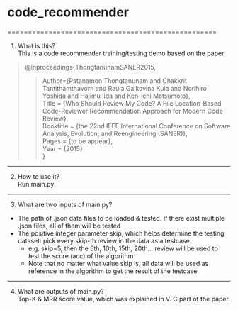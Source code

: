 # code_recommender
===================================================
1. What is this? <br/>
  This is a code recommender training/testing demo based on the paper <br/>
  >@inproceedings{ThongtanunamSANER2015, <br>
  >>Author={Patanamon Thongtanunam and  Chakkrit Tantithamthavorn and  Raula Gaikovina Kula and  Norihiro Yoshida and  Hajimu Iida and  Ken-ichi Matsumoto}, <br>
  >>Title = {Who Should Review My Code? A File Location-Based Code-Reviewer Recommendation Approach for Modern Code Review}, <br>
  >>Booktitle = {the 22nd IEEE International Conference on Software Analysis, Evolution, and Reengineering (SANER)}, <br>
  >>Pages = {to be appear}, <br>
  >>Year = {2015} <br>
  >}
---------------------------------------------------
2. How to use it? <br/>
  Run main.py
---------------------------------------------------
3. What are two inputs of main.py?<br/>
  * The path of .json data files to be loaded & tested. If there exist multiple .json files, all of them will be tested <br/>
  * The positive integer parameter skip, which helps determine the testing dataset: pick every skip-th review in the data as a testcase. <br/> 
    * e.g. skip=5, then the 5th, 10th, 15th, 20th... review will be used to test the score (acc) of the algorithm <br/>
    * Note that no matter what value skip is, all data will be used as reference in the algorithm to get the result of the testcase.
---------------------------------------------------
4. What are outputs of main.py? <br/>
  Top-K & MRR score value, which was explained in V. C part of the paper. 
